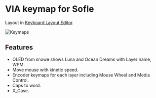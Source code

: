 # VIA keymap for Sofle

Layout in [Keyboard Layout Editor](http://www.keyboard-layout-editor.com/#/gists/854d170af81cc474d8e435be9da8cc46).

![Keymaps](soflekeyboard.jpg)

## Features

- OLED from snowe shows Luna and Ocean Dreams with Layer name, WPM.
- Move mouse with kinetic speed.
- Encoder keymaps for each layer including Mouse Wheel and Media Control.
- Caps to word.
- X_Case.
